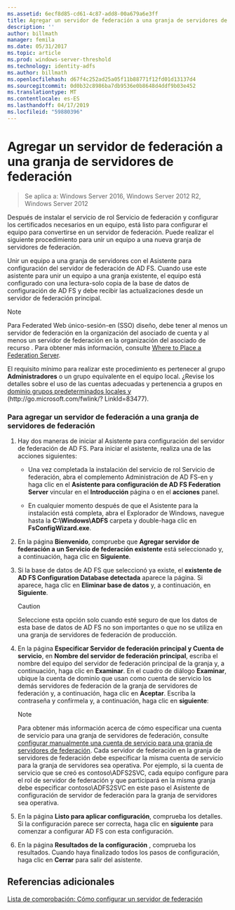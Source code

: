 ```yaml
---
ms.assetid: 6ecf8d85-cd61-4c87-add8-00a679a6e3ff
title: Agregar un servidor de federación a una granja de servidores de federación
description: ''
author: billmath
manager: femila
ms.date: 05/31/2017
ms.topic: article
ms.prod: windows-server-threshold
ms.technology: identity-adfs
ms.author: billmath
ms.openlocfilehash: d67f4c252ad25a05f11b88771f12fd01d13137d4
ms.sourcegitcommit: 0d0b32c8986ba7db9536e0b8648d4ddf9b03e452
ms.translationtype: MT
ms.contentlocale: es-ES
ms.lasthandoff: 04/17/2019
ms.locfileid: "59880396"
---
```

# <a name="add-a-federation-server-to-a-federation-server-farm"></a>Agregar un servidor de federación a una granja de servidores de federación

>Se aplica a: Windows Server 2016, Windows Server 2012 R2, Windows Server 2012

Después de instalar el servicio de rol Servicio de federación y configurar los certificados necesarios en un equipo, está listo para configurar el equipo para convertirse en un servidor de federación. Puede realizar el siguiente procedimiento para unir un equipo a una nueva granja de servidores de federación.  
  
Unir un equipo a una granja de servidores con el Asistente para configuración del servidor de federación de AD FS. Cuando use este asistente para unir un equipo a una granja existente, el equipo está configurado con una lectura\-solo copia de la base de datos de configuración de AD FS y debe recibir las actualizaciones desde un servidor de federación principal.  
  
> [!NOTE]  
> Para Federated Web único\-sesión\-en \(SSO\) diseño, debe tener al menos un servidor de federación en la organización del asociado de cuenta y al menos un servidor de federación en la organización del asociado de recurso . Para obtener más información, consulte [Where to Place a Federation Server](https://technet.microsoft.com/library/dd807127.aspx).  
  
El requisito mínimo para realizar este procedimiento es pertenecer al grupo **Administradores** o un grupo equivalente en el equipo local.  ¿Revise los detalles sobre el uso de las cuentas adecuadas y pertenencia a grupos en [dominio grupos predeterminados locales y](https://go.microsoft.com/fwlink/?LinkId=83477) \(http:\/\/go.microsoft.com\/fwlink\/? LinkId\=83477\).   
  
### <a name="to-add-a-federation-server-to-a-federation-server-farm"></a>Para agregar un servidor de federación a una granja de servidores de federación  
  
1.  Hay dos maneras de iniciar al Asistente para configuración del servidor de federación de AD FS. Para iniciar el asistente, realiza una de las acciones siguientes:  
  
    -   Una vez completada la instalación del servicio de rol Servicio de federación, abra el complemento Administración de AD FS\-en y haga clic en el **Asistente para configuración de AD FS Federation Server** vincular en el **Introducción** página o en el **acciones** panel.  
  
    -   En cualquier momento después de que el Asistente para la instalación está completa, abra el Explorador de Windows, navegue hasta la **C:\\Windows\\ADFS** carpeta y double\-haga clic en **FsConfigWizard.exe**.  
  
2.  En la página **Bienvenido**, compruebe que **Agregar servidor de federación a un Servicio de federación existente** está seleccionado y, a continuación, haga clic en **Siguiente**.  
  
3.  Si la base de datos de AD FS que seleccionó ya existe, el **existente de AD FS Configuration Database detectada** aparece la página. Si aparece, haga clic en **Eliminar base de datos** y, a continuación, en **Siguiente**.  
  
    > [!CAUTION]  
    > Seleccione esta opción solo cuando esté seguro de que los datos de esta base de datos de AD FS no son importantes o que no se utiliza en una granja de servidores de federación de producción.  
  
4.  En la página **Especificar Servidor de federación principal y Cuenta de servicio**, en **Nombre del servidor de federación principal**, escriba el nombre del equipo del servidor de federación principal de la granja y, a continuación, haga clic en **Examinar**. En el cuadro de diálogo **Examinar**, ubique la cuenta de dominio que usan como cuenta de servicio los demás servidores de federación de la granja de servidores de federación y, a continuación, haga clic en **Aceptar**. Escriba la contraseña y confírmela y, a continuación, haga clic en **siguiente**:  
  
    > [!NOTE]  
    > Para obtener más información acerca de cómo especificar una cuenta de servicio para una granja de servidores de federación, consulte [configurar manualmente una cuenta de servicio para una granja de servidores de federación](Manually-Configure-a-Service-Account-for-a-Federation-Server-Farm.md). Cada servidor de federación en la granja de servidores de federación debe especificar la misma cuenta de servicio para la granja de servidores sea operativa. Por ejemplo, si la cuenta de servicio que se creó es contoso\\ADFS2SVC, cada equipo configure para el rol de servidor de federación y que participará en la misma granja debe especificar contoso\\ADFS2SVC en este paso el Asistente de configuración de servidor de federación para la granja de servidores sea operativa.  
  
5.  En la página **Listo para aplicar configuración**, comprueba los detalles. Si la configuración parece ser correcta, haga clic en **siguiente** para comenzar a configurar AD FS con esta configuración.  
  
6.  En la página **Resultados de la configuración** , comprueba los resultados. Cuando haya finalizado todos los pasos de configuración, haga clic en **Cerrar**  para salir del asistente.  
  
## <a name="additional-references"></a>Referencias adicionales  
[Lista de comprobación: Cómo configurar un servidor de federación](Checklist--Setting-Up-a-Federation-Server.md)  
  


